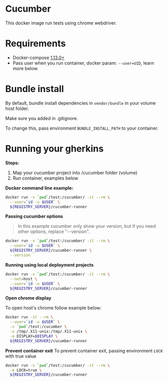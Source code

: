 # Cucumber #

This docker image run tests using chrome webdriver.

# Requirements
- Docker-compose [1.13.0+](https://github.com/docker/compose/releases)
- Pass user when you run container, docker param: `--user=UID`, learn more below.

# Bundle install
By default, bundle install dependencies in `vendor/bundle` in your volume host folder.

Make sure you added in .gitignore.

To change this, pass environment `BUNDLE_INSTALL_PATH` to your container.

# Running your gherkins

**Steps:**
1. Map your cucumber project into /cucumber folder (volume)
2. Run container, examples below

**Docker command line example:**

```sh
docker run -v `pwd`/test:/cucumber/ -it --rm \
  --user=`id -u $USER` \
  ${REGISTRY_SERVER}/cucumber-runner
```

**Passing cucumber options**
> In this example cucumber only show your version, but if you need other options, replace "--version".

```sh
docker run -v `pwd`/test:/cucumber/ -it --rm \
  --user=`id -u $USER` \
  ${REGISTRY_SERVER}/cucumber-runner \
  --version
```

**Running using local deployment projects**
```sh
docker run -v `pwd`/test:/cucumber/ -it --rm \
  --net=host \
  --user=`id -u $USER` \
  ${REGISTRY_SERVER}/cucumber-runner
```

**Open chrome display**

To open host's chrome follow example below:

```sh
docker run -it --rm \
  --user=`id -u $USER` \
  -v `pwd`/test:/cucumber \
  -v /tmp/.X11-unix:/tmp/.X11-unix \
  -e DISPLAY=$DISPLAY \
  ${REGISTRY_SERVER}/cucumber-runner
```

**Prevent container exit**
To prevent container exit, passing environment `LOCK` with true value

```sh
docker run -v `pwd`/test:/cucumber/ -it --rm \
  -e LOCK=true \
  ${REGISTRY_SERVER}/cucumber-runner
```

